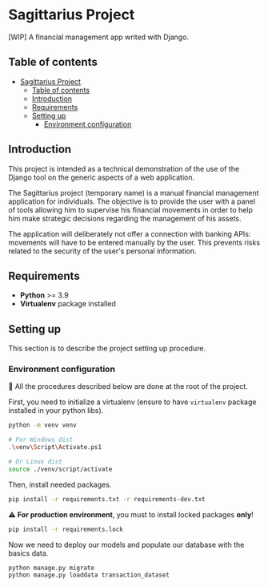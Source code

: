 # Sagittarius Project

[WIP] A financial management app writed with Django.

## Table of contents
- [Sagittarius Project](#sagittarius-project)
  - [Table of contents](#table-of-contents)
  - [Introduction](#introduction)
  - [Requirements](#requirements)
  - [Setting up](#setting-up)
    - [Environment configuration](#environment-configuration)

## Introduction

This project is intended as a technical demonstration of the use of the Django tool on the generic aspects of a web application.  

The Sagittarius project (temporary name) is a manual financial management application for individuals. The objective is to provide the user with a panel of tools allowing him to supervise his financial movements in order to help him make strategic decisions regarding the management of his assets.  

The application will deliberately not offer a connection with banking APIs: movements will have to be entered manually by the user. This prevents risks related to the security of the user's personal information.

## Requirements

- **Python** >= 3.9
- **Virtualenv** package installed

## Setting up

This section is to describe the project setting up procedure.

### Environment configuration

:newspaper: All the procedures described below are done at the root of the project.  

First, you need to initialize a virtualenv (ensure to have `virtualenv` package installed in your python libs).

```sh
python -m venv venv

# For Windows dist
.\venv\Script\Activate.ps1

# Or Linux dist
source ./venv/script/activate
```

Then, install needed packages.

```sh
pip install -r requirements.txt -r requirements-dev.txt
```

:warning: **For production environment**, you must to install locked packages **only**!

```sh
pip install -r requirements.lock
```

Now we need to deploy our models and populate our database with the basics data.

```sh
python manage.py migrate
python manage.py loaddata transaction_dataset
```

